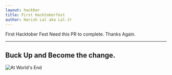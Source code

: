 ```yaml
---
layout: hackbar
title: First Hacktoberfest
author: Harish Lal aka Lal-Jr
---
```


First Hacktober Fest Need this PR  to complete. Thanks Again.

---

## Buck Up and Become the change.

![At World's End]({{site.baseurl}}/assets/images/Lal-Jr.jpg)
